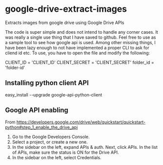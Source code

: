 google-drive-extract-images
===========================

Extracts images from google drive using Google Drive APIs

The code is super simple and does not intend to handle any corner cases. It was really a single use thing that I have saved to github. Feel free to use as a sample tool to see how google api is used. Among other missing things, I have been lazy enough to not have implemented a proper CLI to ask for cliend id etc. To use, you have to open the file and modify the following:

CLIENT_ID = 'CLIENT_ID'
CLIENT_SECRET = 'CLIENT_SECRET'
folder_id = 'folder-id'

Installing python client API
----------------------------
easy_install --upgrade google-api-python-client

Google API enabling
-------------------
From https://developers.google.com/drive/web/quickstart/quickstart-python#step_1_enable_the_drive_api
1. Go to the Google Developers Console.
2. Select a project, or create a new one.
3. In the sidebar on the left, expand APIs & auth. Next, click APIs. In the list of APIs, make sure the status is ON for the Drive API.
4. In the sidebar on the left, select Credentials.

